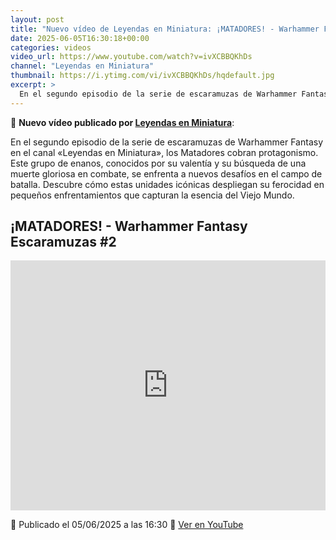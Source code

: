 ```yaml
---
layout: post
title: "Nuevo vídeo de Leyendas en Miniatura: ¡MATADORES! - Warhammer Fantasy Escaramuzas #2"
date: 2025-06-05T16:30:18+00:00
categories: videos
video_url: https://www.youtube.com/watch?v=ivXCBBQKhDs
channel: "Leyendas en Miniatura"
thumbnail: https://i.ytimg.com/vi/ivXCBBQKhDs/hqdefault.jpg
excerpt: >
  En el segundo episodio de la serie de escaramuzas de Warhammer Fantasy en el canal «Leyendas en Miniatura», los Matadores cobran protagonismo. Este grupo de enanos, conocidos por su valentía y su búsqueda de una muerte gloriosa en combate, se enfrenta a nuevos desafíos en el campo de batalla. Descubre cómo estas unidades icónicas despliegan su ferocidad en pequeños enfrentamientos que capturan la esencia del Viejo Mundo.
---
```


🎥 **Nuevo vídeo publicado por [Leyendas en Miniatura](https://www.youtube.com/channel/UCbs4BdIbYNqb5zWPt8qYdGQ)**:

En el segundo episodio de la serie de escaramuzas de Warhammer Fantasy en el canal «Leyendas en Miniatura», los Matadores cobran protagonismo. Este grupo de enanos, conocidos por su valentía y su búsqueda de una muerte gloriosa en combate, se enfrenta a nuevos desafíos en el campo de batalla. Descubre cómo estas unidades icónicas despliegan su ferocidad en pequeños enfrentamientos que capturan la esencia del Viejo Mundo.

## ¡MATADORES! - Warhammer Fantasy Escaramuzas #2

<iframe width="100%" height="400" src="https://www.youtube.com/embed/ivXCBBQKhDs" frameborder="0" allowfullscreen></iframe>

📅 Publicado el 05/06/2025 a las 16:30
🔗 [Ver en YouTube](https://www.youtube.com/watch?v=ivXCBBQKhDs)
